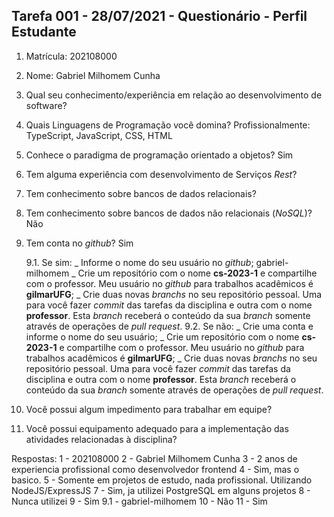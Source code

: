 ## Tarefa 001 - 28/07/2021 - Questionário - Perfil Estudante

1. Matrícula: 202108000
2. Nome: Gabriel Milhomem Cunha
3. Qual seu conhecimento/experiência em relação ao desenvolvimento de software?
4. Quais Linguagens de Programação você domina? Profissionalmente: TypeScript, JavaScript, CSS, HTML
5. Conhece o paradigma de programação orientado a objetos? Sim
6. Tem alguma experiência com desenvolvimento de Serviços _Rest_?
7. Tem conhecimento sobre bancos de dados relacionais?
8. Tem conhecimento sobre bancos de dados não relacionais (_NoSQL_)? Não
9. Tem conta no _github_? Sim

   9.1. Se sim:
   _ Informe o nome do seu usuário no *github*; gabriel-milhomem
   _ Crie um repositório com o nome **cs-2023-1** e compartilhe com o professor. Meu usuário no _github_ para trabalhos acadêmicos é **gilmarUFG**;
   _ Crie duas novas *branchs* no seu repositório pessoal. Uma para você fazer *commit* das tarefas da disciplina e outra com o nome **professor**. Esta *branch* receberá o conteúdo da sua *branch* somente através de operações de *pull request*.
   9.2. Se não:
   _ Crie uma conta e informe o nome do seu usuário;
   _ Crie um repositório com o nome **cs-2023-1** e compartilhe com o professor. Meu usuário no *github* para trabalhos acadêmicos é **gilmarUFG**;
   _ Crie duas novas _branchs_ no seu repositório pessoal. Uma para você fazer _commit_ das tarefas da disciplina e outra com o nome **professor**. Esta _branch_ receberá o conteúdo da sua _branch_ somente através de operações de _pull request_.

10. Você possui algum impedimento para trabalhar em equipe?
11. Você possui equipamento adequado para a implementação das atividades relacionadas à disciplina?

Respostas:
1 - 202108000
2 - Gabriel Milhomem Cunha
3 - 2 anos de experiencia profissional como desenvolvedor frontend
4 - Sim, mas o basico.
5 - Somente em projetos de estudo, nada profissional. Utilizando NodeJS/ExpressJS
7 - Sim, ja utilizei PostgreSQL em alguns projetos
8 - Nunca utilizei
9 - Sim
9.1 - gabriel-milhomem
10 - Não
11 - Sim
